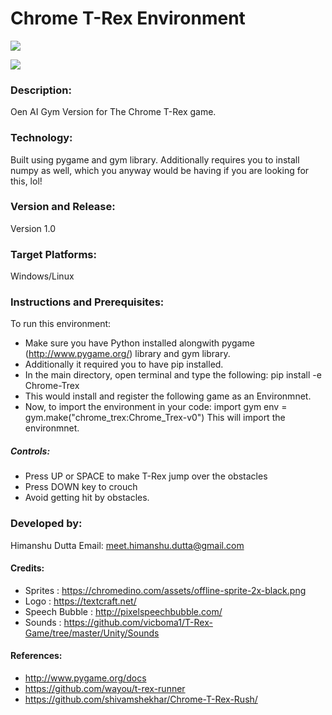 # Chrome T-Rex Environment

![](https://github.com/shivamshekhar/Chrome-T-Rex-Rush/raw/master/screenshot.png)

![](https://github.com/shivamshekhar/Chrome-T-Rex-Rush/raw/master/screenshot.gif)

### Description:
Oen AI Gym Version for The Chrome T-Rex game.

### Technology:
Built using pygame and gym library. Additionally requires you to install numpy as well, which you  anyway would be having if you are looking for this, lol!

### Version and Release:
Version 1.0

### Target Platforms:
Windows/Linux

### Instructions and Prerequisites:   
To run this environment:  
* Make sure you have Python installed alongwith pygame (http://www.pygame.org/) library and gym library.
* Additionally it required you to have pip installed.
* In the main directory, open terminal and type the following:
    pip install -e Chrome-Trex
* This would install and register the following game as an Environmnet.
* Now, to import the environment in your code:
    import gym
    env = gym.make("chrome_trex:Chrome_Trex-v0")
  This will import the environmnet.

##### Controls:
* Press UP or SPACE to make T-Rex jump over the obstacles
* Press DOWN key to crouch
* Avoid getting hit by obstacles. 

### Developed by: 
Himanshu Dutta
Email: meet.himanshu.dutta@gmail.com  

#### Credits:
* Sprites : https://chromedino.com/assets/offline-sprite-2x-black.png
* Logo : https://textcraft.net/
* Speech Bubble : http://pixelspeechbubble.com/
* Sounds : https://github.com/vicboma1/T-Rex-Game/tree/master/Unity/Sounds

#### References:
* http://www.pygame.org/docs
* https://github.com/wayou/t-rex-runner
* https://github.com/shivamshekhar/Chrome-T-Rex-Rush/
